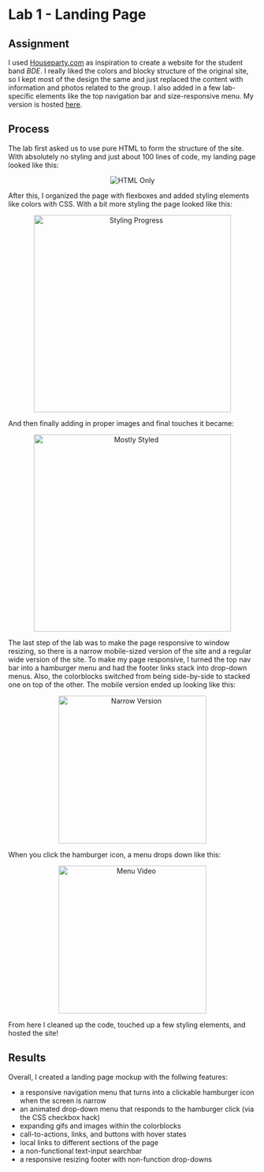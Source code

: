 # Lab 1 - Landing Page

## Assignment
I used [Houseparty.com](https://houseparty.com/) as inspiration to create a website for the student band *BDE*. I really liked the colors and blocky structure of the original site, so I kept most of the design the same and just replaced the content with information and photos related to the group. I also added in a few lab-specific elements like the top navigation bar and size-responsive menu. My version is hosted [here](https://dartmouth-cs52-19s.github.io/lab1-landingpage-emmalangfitt/).

## Process
The lab first asked us to use pure HTML to form the structure of the site. With absolutely no styling and just about 100 lines of code, my landing page looked like this: 

<p align="center">
  <img src="resources/HTMLScreenCap.png" title="HTML Only">
</p>

After this, I organized the page with flexboxes and added styling elements like colors with CSS. With a bit more styling the page looked like this:

<p align="center">
  <img src="resources/StylingProgress.png" width="400" title="Styling Progress">
</p>

And then finally adding in proper images and final touches it became:

<p align="center">
  <img src="resources/MostlyStyled.png" width="400" title="Mostly Styled">
</p>

The last step of the lab was to make the page responsive to window resizing, so there is a narrow mobile-sized version of the site and a regular wide version of the site. To make my page responsive, I turned the top nav bar into a hamburger menu and had the footer links stack into drop-down menus. Also, the colorblocks switched from being side-by-side to stacked one on top of the other. The mobile version ended up looking like this: 

<p align="center">
  <img src="resources/SkinnyVersion.png" width="300" title="Narrow Version">
</p>

When you click the hamburger icon, a menu drops down like this:

<p align="center">
  <img src="resources/MenuVideomov" width="300" title="Menu Video">
</p>

From here I cleaned up the code, touched up a few styling elements, and hosted the site!  

## Results
Overall, I created a landing page mockup with the follwing features:

* a responsive navigation menu that turns into a clickable hamburger icon when the screen is narrow
* an animated drop-down menu that responds to the hamburger click (via the CSS checkbox hack)
* expanding gifs and images within the colorblocks
* call-to-actions, links, and buttons with hover states
* local links to different sections of the page
* a non-functional text-input searchbar
* a responsive resizing footer with non-function drop-downs 

